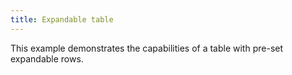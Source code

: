 ```yaml
---
title: Expandable table
---
```


This example demonstrates the capabilities of a table with pre-set expandable rows.
